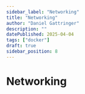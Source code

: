 ```yaml
---
sidebar_label: "Networking"
title: "Networking"
author: "Daniel Gattringer"
description: ""
datePublished: 2025-04-04
tags: ["docker"]
draft: true
sidebar_position: 8
---
```


# Networking
